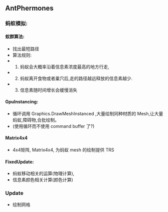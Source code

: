 ## AntPhermones

### 蚂蚁模拟: 

#### 蚁群算法: 
- 找出最短路径
- 算法规则:
- 1. 蚂蚁会大概率沿着信息素浓度最高的地方行走,
- 2. 蚂蚁离开食物或者巢穴后,走的路径越远释放的信息素越少.
- 3. 信息素随时间增长会缓慢消失

#### GpuInstancing: 
- 循环调用 Graphics.DrawMeshInstanced ,大量绘制同种材质的 Mesh,让大量蚂蚁,障碍物,合批绘制。
- (使用循环而不使用 command buffer 了?)

#### Matrix4x4
- 4x4矩阵, Matrix4x4, 为蚂蚁 mesh 的绘制提供 TRS

#### FixedUpdate:
- 蚂蚁移动相关的运算(物理计算),
- 信息素颜色相关计算(颜色计算)
  
### Update
- 绘制网格
